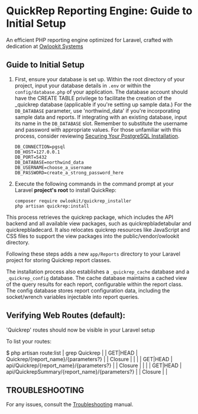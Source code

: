 QuickRep Reporting Engine: Guide to Initial Setup
========

An efficient PHP reporting engine optimized for Laravel, crafted with dedication at [Owlookit Systems](https://owlookit.com)


## Guide to Initial Setup
1. First, ensure your database is set up. Within the root directory of your project, input your database details in `.env` or within the `config/database.php` of your application. The database account should have the CREATE TABLE privilege to facilitate the creation of the \_quickrep database (applicable if you're setting up sample data.) For the `DB_DATABASE` parameter, use 'northwind_data' if you're incorporating sample data and reports. If integrating with an existing database, input its name in the `DB_DATABASE` slot. Remember to substitute the username and password with appropriate values. For those unfamiliar with this process, consider reviewing [Securing Your PostgreSQL Installation](https://www.postgresql.org/docs/current/security.html).

    ```
    DB_CONNECTION=pgsql
    DB_HOST=127.0.0.1
    DB_PORT=5432
    DB_DATABASE=northwind_data
    DB_USERNAME=choose_a_username
    DB_PASSWORD=create_a_strong_password_here
    ```

2. Execute the following commands in the command prompt at your Laravel **project's root** to install QuickRep:

    ```
    composer require owlookit/quickrep_installer
    php artisan quickrep:install
    ```

This process retrieves the quickrep package, which includes the API backend and all available view packages, such as quickrepbladetabular and quickrepbladecard. It also relocates quickrep resources like JavaScript and CSS files to support the view packages into the public/vendor/owlookit directory.

Following these steps adds a new `app/Reports` directory to your Laravel project for storing Quickrep report classes.

The installation process also establishes a `_quickrep_cache` database and a `_quickrep_config` database. The cache database maintains a cached view of the query results for each report, configurable within the report class. The config database stores report configuration data, including the socket/wrench variables injectable into report queries.


## Verifying Web Routes (default):

'Quickrep' routes should now be visible in your Laravel setup

To list your routes:

$ php artisan route:list | grep Quickrep
|        | GET|HEAD | Quickrep/{report_name}/{parameters?}            |      | Closure |              |
|        | GET|HEAD | api/Quickrep/{report_name}/{parameters?}        |      | Closure |              |
|        | GET|HEAD | api/QuickrepSummary/{report_name}/{parameters?} |      | Closure |              |



## TROUBLESHOOTING

For any issues, consult the [Troubleshooting](documentation/Troubleshooting.md) manual.
